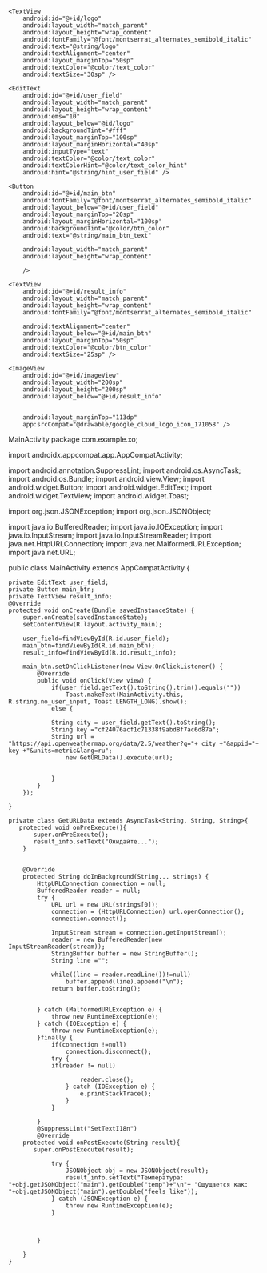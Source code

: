 <?xml version="1.0" encoding="utf-8"?>
<RelativeLayout xmlns:android="http://schemas.android.com/apk/res/android"
    xmlns:app="http://schemas.android.com/apk/res-auto"
    xmlns:tools="http://schemas.android.com/tools"
    android:layout_width="match_parent"
    android:layout_height="match_parent"
    android:background="@color/Primary_color"
    tools:context=".MainActivity">

    <TextView
        android:id="@+id/logo"
        android:layout_width="match_parent"
        android:layout_height="wrap_content"
        android:fontFamily="@font/montserrat_alternates_semibold_italic"
        android:text="@string/logo"
        android:textAlignment="center"
        android:layout_marginTop="50sp"
        android:textColor="@color/text_color"
        android:textSize="30sp" />

    <EditText
        android:id="@+id/user_field"
        android:layout_width="match_parent"
        android:layout_height="wrap_content"
        android:ems="10"
        android:layout_below="@id/logo"
        android:backgroundTint="#fff"
        android:layout_marginTop="100sp"
        android:layout_marginHorizontal="40sp"
        android:inputType="text"
        android:textColor="@color/text_color"
        android:textColorHint="@color/text_color_hint"
        android:hint="@string/hint_user_field" />

    <Button
        android:id="@+id/main_btn"
        android:fontFamily="@font/montserrat_alternates_semibold_italic"
        android:layout_below="@+id/user_field"
        android:layout_marginTop="20sp"
        android:layout_marginHorizontal="100sp"
        android:backgroundTint="@color/btn_color"
        android:text="@string/main_btn_text"

        android:layout_width="match_parent"
        android:layout_height="wrap_content"

        />

    <TextView
        android:id="@+id/result_info"
        android:layout_width="match_parent"
        android:layout_height="wrap_content"
        android:fontFamily="@font/montserrat_alternates_semibold_italic"

        android:textAlignment="center"
        android:layout_below="@+id/main_btn"
        android:layout_marginTop="50sp"
        android:textColor="@color/btn_color"
        android:textSize="25sp" />

    <ImageView
        android:id="@+id/imageView"
        android:layout_width="200sp"
        android:layout_height="200sp"
        android:layout_below="@+id/result_info"


        android:layout_marginTop="113dp"
        app:srcCompat="@drawable/google_cloud_logo_icon_171058" />


</RelativeLayout>




MainActivity
package com.example.xo;

import androidx.appcompat.app.AppCompatActivity;

import android.annotation.SuppressLint;
import android.os.AsyncTask;
import android.os.Bundle;
import android.view.View;
import android.widget.Button;
import android.widget.EditText;
import android.widget.TextView;
import android.widget.Toast;

import org.json.JSONException;
import org.json.JSONObject;

import java.io.BufferedReader;
import java.io.IOException;
import java.io.InputStream;
import java.io.InputStreamReader;
import java.net.HttpURLConnection;
import java.net.MalformedURLException;
import java.net.URL;

public class MainActivity extends AppCompatActivity {

    private EditText user_field;
    private Button main_btn;
    private TextView result_info;
    @Override
    protected void onCreate(Bundle savedInstanceState) {
        super.onCreate(savedInstanceState);
        setContentView(R.layout.activity_main);

        user_field=findViewById(R.id.user_field);
        main_btn=findViewById(R.id.main_btn);
        result_info=findViewById(R.id.result_info);

        main_btn.setOnClickListener(new View.OnClickListener() {
            @Override
            public void onClick(View view) {
                if(user_field.getText().toString().trim().equals(""))
                    Toast.makeText(MainActivity.this, R.string.no_user_input, Toast.LENGTH_LONG).show();
                else {

                String city = user_field.getText().toString();
                String key ="cf24076acf1c71338f9abd8f7ac6d87a";
                String url = "https://api.openweathermap.org/data/2.5/weather?q="+ city +"&appid="+ key +"&units=metric&lang=ru";
                    new GetURLData().execute(url);


                }
            }
        });

    }

    private class GetURLData extends AsyncTask<String, String, String>{
       protected void onPreExecute(){
           super.onPreExecute();
           result_info.setText("Ожидайте...");
        }


        @Override
        protected String doInBackground(String... strings) {
            HttpURLConnection connection = null;
            BufferedReader reader = null;
            try {
                URL url = new URL(strings[0]);
                connection = (HttpURLConnection) url.openConnection();
                connection.connect();

                InputStream stream = connection.getInputStream();
                reader = new BufferedReader(new InputStreamReader(stream));
                StringBuffer buffer = new StringBuffer();
                String line ="";

                while((line = reader.readLine())!=null)
                    buffer.append(line).append("\n");
                return buffer.toString();


            } catch (MalformedURLException e) {
                throw new RuntimeException(e);
            } catch (IOException e) {
                throw new RuntimeException(e);
            }finally {
                if(connection !=null)
                    connection.disconnect();
                try {
                if(reader != null)

                        reader.close();
                    } catch (IOException e) {
                        e.printStackTrace();
                    }
                }

            }
            @SuppressLint("SetTextI18n")
            @Override
        protected void onPostExecute(String result){
           super.onPostExecute(result);

                try {
                    JSONObject obj = new JSONObject(result);
                    result_info.setText("Температура: "+obj.getJSONObject("main").getDouble("temp")+"\n"+ "Ощущается как: "+obj.getJSONObject("main").getDouble("feels_like"));
                } catch (JSONException e) {
                    throw new RuntimeException(e);
                }



            }

        }
    }

